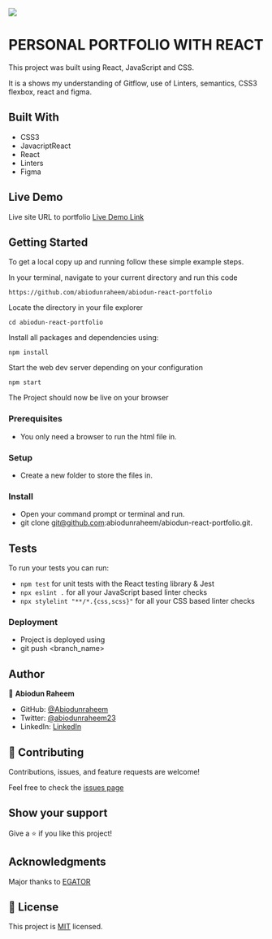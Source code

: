 ![](https://img.shields.io/badge/Microverse-blueviolet)

# PERSONAL PORTFOLIO WITH REACT


This project was built using React, JavaScript and CSS.

It is a shows my understanding of Gitflow, use of Linters, semantics, CSS3 flexbox, react and figma.

## Built With

- CSS3
- JavacriptReact
- React
- Linters
- Figma

## Live Demo
Live site URL to portfolio
[Live Demo Link]()


## Getting Started
To get a local copy up and running follow these simple example steps.

In your terminal, navigate to your current directory and run this code

`https://github.com/abiodunraheem/abiodun-react-portfolio`

Locate the directory in your file explorer

`cd abiodun-react-portfolio`

Install all packages and dependencies using:

`npm install`

Start the web dev server depending on your configuration

`npm start`

The Project should now be live on your browser

### Prerequisites

- You only need a browser to run the html file in.

### Setup

- Create a new folder to store the files in.

### Install

- Open your command prompt or terminal and run.
- git clone git@github.com:abiodunraheem/abiodun-react-portfolio.git.


## Tests
To run your tests you can run:
- `npm test` for unit tests with the React testing library & Jest
- `npx eslint .` for all your JavaScript based linter checks
- `npx stylelint "**/*.{css,scss}"` for all your CSS based linter checks
### Deployment

- Project is deployed using
- git push <branch_name>



## Author

👤 **Abiodun Raheem**

- GitHub: [@Abiodunraheem](https://github.com/Abiodunraheem)
- Twitter: [@abiodunraheem23](https://twitter.com/abiodunraheem23)
- LinkedIn: [LinkedIn](https://www.linkedin.com/in/abiodun-raheem)

## 🤝 Contributing

Contributions, issues, and feature requests are welcome!

Feel free to check the [issues page](https://github.com/abiodunraheem/abiodun-react-portfolio)

## Show your support

Give a ⭐️ if you like this project!

## Acknowledgments
Major thanks to [EGATOR](https://twitter.com/egator)


## 📝 License

This project is [MIT](./MIT.md) licensed.
